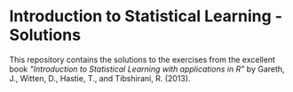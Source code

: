 Introduction to Statistical Learning - Solutions
=================================================

This repository contains the solutions to the exercises from the excellent book *"Introduction to Statistical Learning with applications in R"* by Gareth, J., Witten, D., Hastie, T., and Tibshirani, R. (2013).
